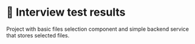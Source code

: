 # 🚀 Interview test results

Project with basic files selection component and simple backend service that stores selected files.
